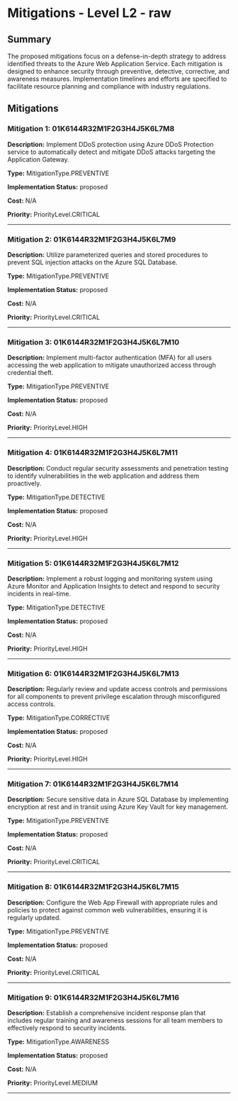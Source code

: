 # Mitigations - Level L2 - raw

## Summary

The proposed mitigations focus on a defense-in-depth strategy to address identified threats to the Azure Web Application Service. Each mitigation is designed to enhance security through preventive, detective, corrective, and awareness measures. Implementation timelines and efforts are specified to facilitate resource planning and compliance with industry regulations.

## Mitigations

### Mitigation 1: 01K6144R32M1F2G3H4J5K6L7M8

**Description:** Implement DDoS protection using Azure DDoS Protection service to automatically detect and mitigate DDoS attacks targeting the Application Gateway.

**Type:** MitigationType.PREVENTIVE

**Implementation Status:** proposed

**Cost:** N/A

**Priority:** PriorityLevel.CRITICAL

---

### Mitigation 2: 01K6144R32M1F2G3H4J5K6L7M9

**Description:** Utilize parameterized queries and stored procedures to prevent SQL injection attacks on the Azure SQL Database.

**Type:** MitigationType.PREVENTIVE

**Implementation Status:** proposed

**Cost:** N/A

**Priority:** PriorityLevel.CRITICAL

---

### Mitigation 3: 01K6144R32M1F2G3H4J5K6L7M10

**Description:** Implement multi-factor authentication (MFA) for all users accessing the web application to mitigate unauthorized access through credential theft.

**Type:** MitigationType.PREVENTIVE

**Implementation Status:** proposed

**Cost:** N/A

**Priority:** PriorityLevel.HIGH

---

### Mitigation 4: 01K6144R32M1F2G3H4J5K6L7M11

**Description:** Conduct regular security assessments and penetration testing to identify vulnerabilities in the web application and address them proactively.

**Type:** MitigationType.DETECTIVE

**Implementation Status:** proposed

**Cost:** N/A

**Priority:** PriorityLevel.HIGH

---

### Mitigation 5: 01K6144R32M1F2G3H4J5K6L7M12

**Description:** Implement a robust logging and monitoring system using Azure Monitor and Application Insights to detect and respond to security incidents in real-time.

**Type:** MitigationType.DETECTIVE

**Implementation Status:** proposed

**Cost:** N/A

**Priority:** PriorityLevel.HIGH

---

### Mitigation 6: 01K6144R32M1F2G3H4J5K6L7M13

**Description:** Regularly review and update access controls and permissions for all components to prevent privilege escalation through misconfigured access controls.

**Type:** MitigationType.CORRECTIVE

**Implementation Status:** proposed

**Cost:** N/A

**Priority:** PriorityLevel.HIGH

---

### Mitigation 7: 01K6144R32M1F2G3H4J5K6L7M14

**Description:** Secure sensitive data in Azure SQL Database by implementing encryption at rest and in transit using Azure Key Vault for key management.

**Type:** MitigationType.PREVENTIVE

**Implementation Status:** proposed

**Cost:** N/A

**Priority:** PriorityLevel.CRITICAL

---

### Mitigation 8: 01K6144R32M1F2G3H4J5K6L7M15

**Description:** Configure the Web App Firewall with appropriate rules and policies to protect against common web vulnerabilities, ensuring it is regularly updated.

**Type:** MitigationType.PREVENTIVE

**Implementation Status:** proposed

**Cost:** N/A

**Priority:** PriorityLevel.CRITICAL

---

### Mitigation 9: 01K6144R32M1F2G3H4J5K6L7M16

**Description:** Establish a comprehensive incident response plan that includes regular training and awareness sessions for all team members to effectively respond to security incidents.

**Type:** MitigationType.AWARENESS

**Implementation Status:** proposed

**Cost:** N/A

**Priority:** PriorityLevel.MEDIUM

---

